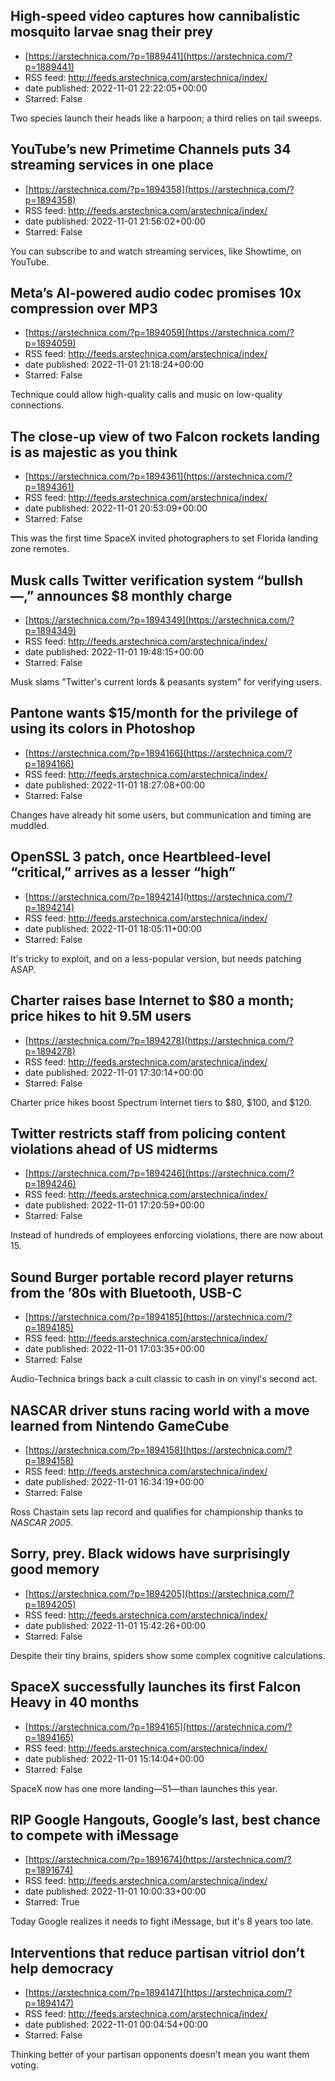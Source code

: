 ## High-speed video captures how cannibalistic mosquito larvae snag their prey
 - [https://arstechnica.com/?p=1889441](https://arstechnica.com/?p=1889441)
 - RSS feed: http://feeds.arstechnica.com/arstechnica/index/
 - date published: 2022-11-01 22:22:05+00:00
 - Starred: False

Two species launch their heads like a harpoon; a third relies on tail sweeps.

## YouTube’s new Primetime Channels puts 34 streaming services in one place
 - [https://arstechnica.com/?p=1894358](https://arstechnica.com/?p=1894358)
 - RSS feed: http://feeds.arstechnica.com/arstechnica/index/
 - date published: 2022-11-01 21:56:02+00:00
 - Starred: False

You can subscribe to and watch streaming services, like Showtime, on YouTube.

## Meta’s AI-powered audio codec promises 10x compression over MP3
 - [https://arstechnica.com/?p=1894059](https://arstechnica.com/?p=1894059)
 - RSS feed: http://feeds.arstechnica.com/arstechnica/index/
 - date published: 2022-11-01 21:18:24+00:00
 - Starred: False

Technique could allow high-quality calls and music on low-quality connections.

## The close-up view of two Falcon rockets landing is as majestic as you think
 - [https://arstechnica.com/?p=1894361](https://arstechnica.com/?p=1894361)
 - RSS feed: http://feeds.arstechnica.com/arstechnica/index/
 - date published: 2022-11-01 20:53:09+00:00
 - Starred: False

This was the first time SpaceX invited photographers to set Florida landing zone remotes.

## Musk calls Twitter verification system “bullsh—,” announces $8 monthly charge
 - [https://arstechnica.com/?p=1894349](https://arstechnica.com/?p=1894349)
 - RSS feed: http://feeds.arstechnica.com/arstechnica/index/
 - date published: 2022-11-01 19:48:15+00:00
 - Starred: False

Musk slams "Twitter's current lords &#038; peasants system" for verifying users.

## Pantone wants $15/month for the privilege of using its colors in Photoshop
 - [https://arstechnica.com/?p=1894166](https://arstechnica.com/?p=1894166)
 - RSS feed: http://feeds.arstechnica.com/arstechnica/index/
 - date published: 2022-11-01 18:27:08+00:00
 - Starred: False

Changes have already hit some users, but communication and timing are muddled.

## OpenSSL 3 patch, once Heartbleed-level “critical,” arrives as a lesser “high”
 - [https://arstechnica.com/?p=1894214](https://arstechnica.com/?p=1894214)
 - RSS feed: http://feeds.arstechnica.com/arstechnica/index/
 - date published: 2022-11-01 18:05:11+00:00
 - Starred: False

It's tricky to exploit, and on a less-popular version, but needs patching ASAP.

## Charter raises base Internet to $80 a month; price hikes to hit 9.5M users
 - [https://arstechnica.com/?p=1894278](https://arstechnica.com/?p=1894278)
 - RSS feed: http://feeds.arstechnica.com/arstechnica/index/
 - date published: 2022-11-01 17:30:14+00:00
 - Starred: False

Charter price hikes boost Spectrum Internet tiers to $80, $100, and $120.

## Twitter restricts staff from policing content violations ahead of US midterms
 - [https://arstechnica.com/?p=1894246](https://arstechnica.com/?p=1894246)
 - RSS feed: http://feeds.arstechnica.com/arstechnica/index/
 - date published: 2022-11-01 17:20:59+00:00
 - Starred: False

Instead of hundreds of employees enforcing violations, there are now about 15.

## Sound Burger portable record player returns from the ’80s with Bluetooth, USB-C
 - [https://arstechnica.com/?p=1894185](https://arstechnica.com/?p=1894185)
 - RSS feed: http://feeds.arstechnica.com/arstechnica/index/
 - date published: 2022-11-01 17:03:35+00:00
 - Starred: False

Audio-Technica brings back a cult classic to cash in on vinyl's second act.

## NASCAR driver stuns racing world with a move learned from Nintendo GameCube
 - [https://arstechnica.com/?p=1894158](https://arstechnica.com/?p=1894158)
 - RSS feed: http://feeds.arstechnica.com/arstechnica/index/
 - date published: 2022-11-01 16:34:19+00:00
 - Starred: False

Ross Chastain sets lap record and qualifies for championship thanks to <em>NASCAR 2005</em>.

## Sorry, prey. Black widows have surprisingly good memory
 - [https://arstechnica.com/?p=1894205](https://arstechnica.com/?p=1894205)
 - RSS feed: http://feeds.arstechnica.com/arstechnica/index/
 - date published: 2022-11-01 15:42:26+00:00
 - Starred: False

Despite their tiny brains, spiders show some complex cognitive calculations.

## SpaceX successfully launches its first Falcon Heavy in 40 months
 - [https://arstechnica.com/?p=1894165](https://arstechnica.com/?p=1894165)
 - RSS feed: http://feeds.arstechnica.com/arstechnica/index/
 - date published: 2022-11-01 15:14:04+00:00
 - Starred: False

SpaceX now has one more landing—51—than launches this year.

## RIP Google Hangouts, Google’s last, best chance to compete with iMessage
 - [https://arstechnica.com/?p=1891674](https://arstechnica.com/?p=1891674)
 - RSS feed: http://feeds.arstechnica.com/arstechnica/index/
 - date published: 2022-11-01 10:00:33+00:00
 - Starred: True

Today Google realizes it needs to fight iMessage, but it's 8 years too late.

## Interventions that reduce partisan vitriol don’t help democracy
 - [https://arstechnica.com/?p=1894147](https://arstechnica.com/?p=1894147)
 - RSS feed: http://feeds.arstechnica.com/arstechnica/index/
 - date published: 2022-11-01 00:04:54+00:00
 - Starred: False

Thinking better of your partisan opponents doesn't mean you want them voting.
